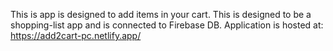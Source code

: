 This is app is designed to add items in your cart. This is designed to be a shopping-list app and is connected to Firebase DB. 
Application is hosted at: https://add2cart-pc.netlify.app/ 
